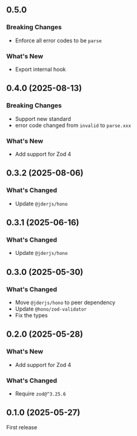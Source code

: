 ## 0.5.0

### Breaking Changes

- Enforce all error codes to be `parse`

### What's New

- Export internal hook

## 0.4.0 (2025-08-13)

### Breaking Changes

- Support new standard
- error code changed from `invalid` to `parse.xxx`

### What's New

- Add support for Zod 4

## 0.3.2 (2025-08-06)

### What's Changed

- Update `@jderjs/hono`

## 0.3.1 (2025-06-16)

### What's Changed

- Update `@jderjs/hono`

## 0.3.0 (2025-05-30)

### What's Changed

- Move `@jderjs/hono` to peer dependency
- Update `@hono/zod-validator`
- Fix the types

## 0.2.0 (2025-05-28)

### What's New

- Add support for Zod 4

### What's Changed

- Require `zod@^3.25.6`

## 0.1.0 (2025-05-27)

First release
